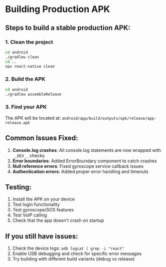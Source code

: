 # Building Production APK

## Steps to build a stable production APK:

### 1. Clean the project
```bash
cd android
./gradlew clean
cd ..
npx react-native clean
```

### 2. Build the APK
```bash
cd android
./gradlew assembleRelease
```

### 3. Find your APK
The APK will be located at:
`android/app/build/outputs/apk/release/app-release.apk`

## Common Issues Fixed:

1. **Console.log crashes**: All console.log statements are now wrapped with `__DEV__` checks
2. **Error boundaries**: Added ErrorBoundary component to catch crashes
3. **Null reference errors**: Fixed gyroscope service callback issues
4. **Authentication errors**: Added proper error handling and timeouts

## Testing:
1. Install the APK on your device
2. Test login functionality
3. Test gyroscope/SOS features
4. Test VoIP calling
5. Check that the app doesn't crash on startup

## If you still have issues:
1. Check the device logs: `adb logcat | grep -i "react"`
2. Enable USB debugging and check for specific error messages
3. Try building with different build variants (debug vs release)
